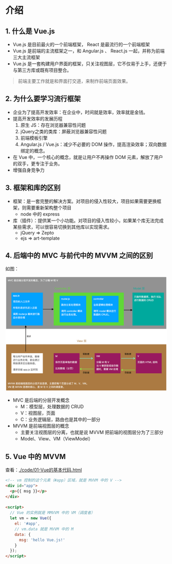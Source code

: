  # 介绍

## 1. 什么是 Vue.js

* Vue.js 是目前最火的一个前端框架， React 是最流行的一个前端框架
* Vue.js 是前端的主流框架之一，和 Angular.js 、 React.js 一起，并称为前端三大主流框架
* Vue.js 是一套构建用户界面的框架，只关注视图层，它不仅易于上手，还便于与第三方库或既有项目整合。
  
>前端主要工作就是和界面打交道，来制作前端页面效果。

## 2. 为什么要学习流行框架

* 企业为了提高开发效率：在企业中，时间就是效率，效率就是金钱。
* 提高开发效率的发展历程
  1. 原生 JS：存在浏览器兼容性问题 
  2. jQuery之类的类库：屏蔽浏览器兼容性问题 
  3. 前端模板引擎
  4. Angular.js / Vue.js：减少不必要的 DOM 操作，提高渲染效率；双向数据绑定的概念。
* 在 Vue 中，一个核心的概念，就是让用户不再操作 DOM 元素，解放了用户的双手，更专注于业务。
* 增强自身竞争力

## 3. 框架和库的区别

* 框架：是一套完整的解决方案。对项目的侵入性较大，项目如果需要更换框架，则需要重新架构整个项目
    *  node 中的 express
* 库（插件）：提供某一个小功能。对项目的侵入性较小，如果某个库无法完成某些需求，可以很容易切换到其他库以实现需求。
    * jQuery => Zepto
    * ejs => art-template

## 4. 后端中的 MVC 与前代中的 MVVM 之间的区别

如图：

![./images/1.1.png](./images/1.1.png)

* MVC 是后端的分层开发概念
    * M：模型层，处理数据的 CRUD
    * V：视图层，页面
    * C：业务逻辑层，路由也是其中的一部分
* MVVM 是前端视图层的概念
    * 主要关注视图层的分离，也就是说 MVVM 把前端的视图层分为了三部分
    * Model、View、VM（ViewModel）


## 5. Vue 中的 MVVM

查看：[./code/01-Vue的基本代码.html](./code/01-Vue的基本代码.html)

```html
<!-- vm 控制的这个元素（#app）区域，就是 MVVM 中的 V -->
<div id="app">
  <p>{{ msg }}</p>
</div>

<script>
  // Vue 的实例就是 MMVVM 中的 VM（调度者）
  let vm = new Vue({
    el: '#app',
    // vm.data 就是 MVVM 中的 M
    data: {
      msg: 'hello Vue.js!'
    }
  });
</script>
```